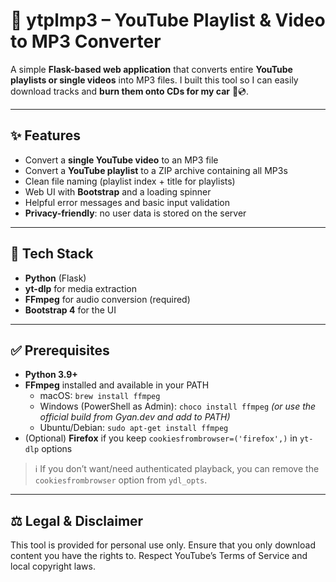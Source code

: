 # 🎵 ytplmp3 – YouTube Playlist & Video to MP3 Converter

A simple **Flask-based web application** that converts entire **YouTube playlists or single videos** into MP3 files.
I built this tool so I can easily download tracks and **burn them onto CDs for my car** 🚗💿.

---

## ✨ Features
- Convert a **single YouTube video** to an MP3 file
- Convert a **YouTube playlist** to a ZIP archive containing all MP3s
- Clean file naming (playlist index + title for playlists)
- Web UI with **Bootstrap** and a loading spinner
- Helpful error messages and basic input validation
- **Privacy-friendly**: no user data is stored on the server

---

## 🧰 Tech Stack
- **Python** (Flask)
- **yt-dlp** for media extraction
- **FFmpeg** for audio conversion (required)
- **Bootstrap 4** for the UI

---

## ✅ Prerequisites
- **Python 3.9+**
- **FFmpeg** installed and available in your PATH
  - macOS: `brew install ffmpeg`
  - Windows (PowerShell as Admin): `choco install ffmpeg` *(or use the official build from Gyan.dev and add to PATH)*
  - Ubuntu/Debian: `sudo apt-get install ffmpeg`
- (Optional) **Firefox** if you keep `cookiesfrombrowser=('firefox',)` in `yt-dlp` options

> ℹ️ If you don’t want/need authenticated playback, you can remove the `cookiesfrombrowser` option from `ydl_opts`.

---

## ⚖️ Legal & Disclaimer
This tool is provided for personal use only.
Ensure that you only download content you have the rights to. Respect YouTube’s Terms of Service and local copyright laws.
